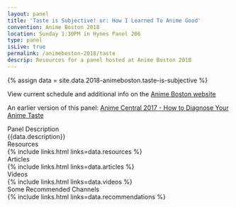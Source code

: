 ```yaml
---
layout: panel
title: 'Taste is Subjective! or: How I Learned To Anime Good'
convention: Anime Boston 2018
location: Sunday 1:30PM in Hynes Panel 206
type: panel
isLive: true
permalink: /animeboston-2018/taste
descrip: Resources for a panel hosted at Anime Boston 2018
---
```


{% assign data = site.data.2018-animeboston.taste-is-subjective %}

View current schedule and additional info on the <a href="http://www.animeboston.com/coninfo/schedule_panel/2970">Anime Boston website</a>

An earlier version of this panel: <a href="/acen-2017/diagnosing-taste/">Anime Central 2017 - How to Diagnose Your Anime Taste</a>

<div class="manga-header">Panel Description</div>
<div class="panel-description">{{data.description}}</div>

<div class="manga-header">Resources</div>
{% include links.html links=data.resources %}

<div class="manga-header"> Articles </div>
{% include links.html links=data.articles %}

<div class="manga-header"> Videos </div>
{% include links.html links=data.videos %}

<div class="manga-header"> Some Recommended Channels </div>
{% include links.html links=data.recommendations %}
